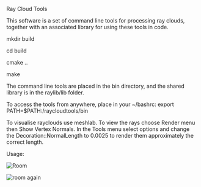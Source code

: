 Ray Cloud Tools

This software is a set of command line tools for processing ray clouds, together with an associated library for using these tools in code.


mkdir build

cd build

cmake ..

make


The command line tools are placed in the bin directory, and the shared library is in the raylib/lib folder.

To access the tools from anywhere, place in your ~/bashrc:
  export PATH=$PATH:<source code path>/raycloudtools/bin


To visualise rayclouds use meshlab. To view the rays choose Render menu then Show Vertex Normals. In the Tools menu select options and change the Decoration::NormalLength to 0.0025 to render them approximately the correct length. 

Usage:

![Room](https://bitbucket.csiro.au/projects/ASR/repos/raycloudtools/browse/pics/room1.png)

![room again](ssh://git@bitbucket.csiro.au:7999/asr/raycloudtools/browse/pics/room1.png)



